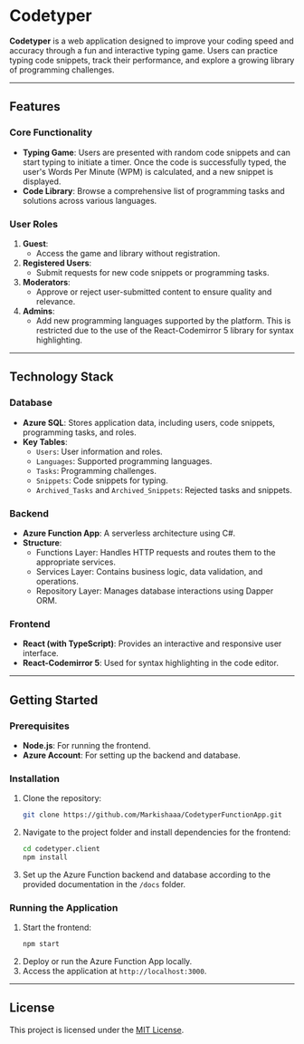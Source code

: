 # Codetyper

**Codetyper** is a web application designed to improve your coding speed and accuracy through a fun and interactive typing game. Users can practice typing code snippets, track their performance, and explore a growing library of programming challenges.

---

## Features

### Core Functionality

- **Typing Game**: Users are presented with random code snippets and can start typing to initiate a timer. Once the code is successfully typed, the user's Words Per Minute (WPM) is calculated, and a new snippet is displayed.
- **Code Library**: Browse a comprehensive list of programming tasks and solutions across various languages.

### User Roles

1. **Guest**:
   - Access the game and library without registration.
2. **Registered Users**:
   - Submit requests for new code snippets or programming tasks.
3. **Moderators**:
   - Approve or reject user-submitted content to ensure quality and relevance.
4. **Admins**:
   - Add new programming languages supported by the platform. This is restricted due to the use of the React-Codemirror 5 library for syntax highlighting.

---

## Technology Stack

### Database

- **Azure SQL**: Stores application data, including users, code snippets, programming tasks, and roles.
- **Key Tables**:
  - `Users`: User information and roles.
  - `Languages`: Supported programming languages.
  - `Tasks`: Programming challenges.
  - `Snippets`: Code snippets for typing.
  - `Archived_Tasks` and `Archived_Snippets`: Rejected tasks and snippets.

### Backend

- **Azure Function App**: A serverless architecture using C#.
- **Structure**:
  - Functions Layer: Handles HTTP requests and routes them to the appropriate services.
  - Services Layer: Contains business logic, data validation, and operations.
  - Repository Layer: Manages database interactions using Dapper ORM.

### Frontend

- **React (with TypeScript)**: Provides an interactive and responsive user interface.
- **React-Codemirror 5**: Used for syntax highlighting in the code editor.

---

## Getting Started

### Prerequisites

- **Node.js**: For running the frontend.
- **Azure Account**: For setting up the backend and database.

### Installation

1. Clone the repository:
   ```bash
   git clone https://github.com/Markishaaa/CodetyperFunctionApp.git
   ```
2. Navigate to the project folder and install dependencies for the frontend:
   ```bash
   cd codetyper.client
   npm install
   ```
3. Set up the Azure Function backend and database according to the provided documentation in the `/docs` folder.

### Running the Application

1. Start the frontend:
   ```bash
   npm start
   ```
2. Deploy or run the Azure Function App locally.
3. Access the application at `http://localhost:3000`.

---

## License

This project is licensed under the [MIT License](LICENSE.txt).
